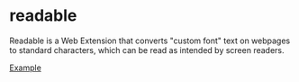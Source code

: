 # readable

Readable is a Web Extension that converts "custom font" text on webpages to standard characters, which can be read as intended by screen readers.

[Example](https://jsfiddle.net/w029hxp4/1/)

